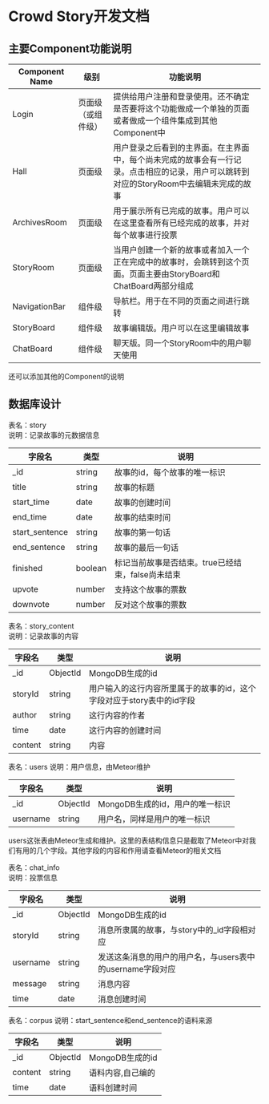 # Crowd Story开发文档

## 主要Component功能说明

| Component Name | 级别 | 功能说明 |
|----------------|------|---------|
| Login | 页面级（或组件级） | 提供给用户注册和登录使用。还不确定是否要将这个功能做成一个单独的页面或者做成一个组件集成到其他Component中 |
| Hall | 页面级 | 用户登录之后看到的主界面。在主界面中，每个尚未完成的故事会有一行记录。点击相应的记录，用户可以跳转到对应的StoryRoom中去编辑未完成的故事 |
| ArchivesRoom | 页面级 | 用于展示所有已完成的故事。用户可以在这里查看所有已经完成的故事，并对每个故事进行投票 |
| StoryRoom | 页面级 | 当用户创建一个新的故事或者加入一个正在完成中的故事时，会跳转到这个页面。页面主要由StoryBoard和ChatBoard两部分组成  |
| NavigationBar | 组件级 | 导航栏。用于在不同的页面之间进行跳转 |
| StoryBoard | 组件级 | 故事编辑版。用户可以在这里编辑故事 |
| ChatBoard | 组件级 | 聊天版。同一个StoryRoom中的用户聊天使用 |

还可以添加其他的Component的说明


## 数据库设计

表名：story  
说明：记录故事的元数据信息

| 字段名 | 类型 | 说明 |
|-------|-----|------|
| _id | string | 故事的id，每个故事的唯一标识 |
| title | string | 故事的标题 |
| start_time | date | 故事的创建时间 |
| end_time | date | 故事的结束时间 |
| start_sentence | string | 故事的第一句话 |
| end_sentence | string | 故事的最后一句话 |
| finished | boolean | 标记当前故事是否结束。true已经结束，false尚未结束 |
| upvote | number | 支持这个故事的票数 |
| downvote | number | 反对这个故事的票数 |

表名：story_content  
说明：记录故事的内容

| 字段名 | 类型 | 说明 |
|-------|-----|------|
| _id | ObjectId | MongoDB生成的id |
| storyId | string | 用户输入的这行内容所里属于的故事的id，这个字段对应于story表中的id字段 |
| author | string | 这行内容的作者 |
| time | date | 这行内容的创建时间 |
| content | string | 内容 |

表名：users
说明：用户信息，由Meteor维护

| 字段名 | 类型 | 说明 |
|-------|-----|------|
| _id | ObjectId | MongoDB生成的id，用户的唯一标识 |
| username | string | 用户名，同样是用户的唯一标识 |
users这张表由Meteor生成和维护。这里的表结构信息只是截取了Meteor中对我们有用的几个字段。其他字段的内容和作用请查看Meteor的相关文档

表名：chat_info  
说明：投票信息

| 字段名 | 类型 | 说明 |
|-------|-----|------|
| _id | ObjectId | MongoDB生成的id |
| storyId | string | 消息所隶属的故事，与story中的_id字段相对应 |
| username | string | 发送这条消息的用户的用户名，与users表中的username字段对应 |
| message | string | 消息内容 |
| time | date | 消息创建时间 |

表名：corpus
说明：start_sentence和end_sentence的语料来源

| 字段名 | 类型 | 说明 |
|-------|-----|------|
| _id | ObjectId | MongoDB生成的id |
| content | string | 语料内容,自己编的 |
| time | date | 语料创建时间 |